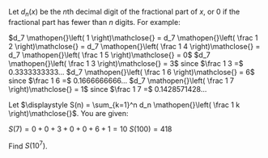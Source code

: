 Let $d_n(x)$ be the $n$th decimal digit of the fractional part of $x$, or $0$ if the fractional part has fewer than $n$ digits.
For example:

$d_7 \mathopen{}\left( 1 \right)\mathclose{} = d_7 \mathopen{}\left( \frac 1 2 \right)\mathclose{} = d_7 \mathopen{}\left( \frac 1 4 \right)\mathclose{} = d_7 \mathopen{}\left( \frac 1 5 \right)\mathclose{} = 0$
$d_7 \mathopen{}\left( \frac 1 3 \right)\mathclose{} = 3$ since $\frac 1 3 =$ 0.3333333333...
$d_7 \mathopen{}\left( \frac 1 6 \right)\mathclose{} = 6$ since $\frac 1 6 =$ 0.1666666666...
$d_7 \mathopen{}\left( \frac 1 7 \right)\mathclose{} = 1$ since $\frac 1 7 =$ 0.1428571428...

Let $\displaystyle  S(n) = \sum_{k=1}^n d_n \mathopen{}\left( \frac 1 k \right)\mathclose{}$.
You are given:

$S(7) = 0 + 0 + 3 + 0 + 0 + 6 + 1 = 10$
$S(100) = 418$

Find $S(10^7)$.